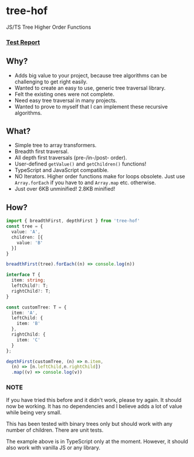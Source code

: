 # tree-hof
JS/TS Tree Higher Order Functions

### [Test Report](https://github.com/geekdenz/tree-hof/blob/master/test-report.md)

## Why?

 * Adds big value to your project, because tree algorithms can be challenging to get right easily.
 * Wanted to create an easy to use, generic tree traversal library.
 * Felt the existing ones were not complete.
 * Need easy tree traversal in many projects.
 * Wanted to prove to myself that I can implement these recursive algorithms.

## What?

 * Simple tree to array transformers.
 * Breadth first traversal.
 * All depth first traversals (pre-/in-/post- order).
 * User-defined ```getValue()``` and ```getChildren()``` functions!
 * TypeScript and JavaScript compatible.
 * NO Iterators. Higher order functions make for loops obsolete. Just use ```Array.forEach``` if you have to and ```Array.map``` etc. otherwise.
 * Just over 6KB unminified! 2.8KB minified!

## How?

```typescript
import { breadthFirst, depthFirst } from 'tree-hof'
const tree = {
  value: 'A',
  children: [{
    value: 'B'
  }]
}

breadthFirst(tree).forEach((n) => console.log(n))

interface T {
  item: string;
  leftChild?: T;
  rightChild?: T;
}

const customTree: T = {
  item: 'A',
  leftChild: {
    item: 'B'
  },
  rightChild: {
    item: 'C'
  }
};

depthFirst(customTree, (n) => n.item,
  (n) => [n.leftChild,n.rightChild])
  .map((v) => console.log(v))
```



### NOTE

If you have tried this before and it didn't work, please try
again. It should now be working. It has no dependencies and I
believe adds a lot of value while being very small.

This has been tested with binary trees only but should work with
any number of children. There are unit tests.

The example above is in TypeScript only at the
moment. However, it should also work with vanilla JS or any library.

